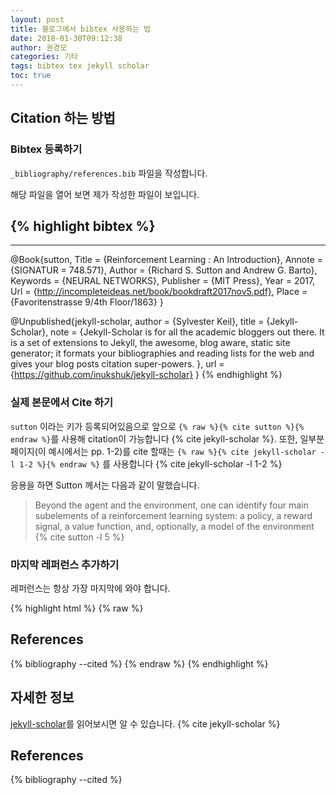 ```yaml
---
layout: post
title: 블로그에서 bibtex 사용하는 법
date: 2018-01-30T09:12:38
author: 권경모
categories: 기타
tags: bibtex tex jekyll scholar
toc: true
---
```


## Citation 하는 방법


### Bibtex 등록하기
`_bibliography/references.bib` 파일을 작성합니다.

해당 파일을 열어 보면 제가 작성한 파일이 보입니다.

{% highlight bibtex %}
---
---

@Book{sutton,
  Title =        {Reinforcement Learning : An Introduction},
  Annote =       {SIGNATUR = 748.571},
  Author =       {Richard S. Sutton and Andrew G. Barto},
  Keywords =     {NEURAL NETWORKS},
  Publisher =    {MIT Press},
  Year =         2017,
  Url =          {http://incompleteideas.net/book/bookdraft2017nov5.pdf},
  Place =        {Favoritenstrasse 9/4th Floor/1863}
}

@Unpublished{jekyll-scholar,
  author =       {Sylvester Keil},
  title =        {Jekyll-Scholar},
  note =         {Jekyll-Scholar is for all the academic bloggers out there. It
                  is a set of extensions to Jekyll, the awesome, blog aware,
                  static site generator; it formats your bibliographies and
                  reading lists for the web and gives your blog posts citation
                  super-powers. },
  url =          {https://github.com/inukshuk/jekyll-scholar}
}
{% endhighlight %}



### 실제 본문에서 Cite 하기

`sutton` 이라는 키가 등록되어있음으로 앞으로 `{% raw %}{% cite sutton %}{% endraw %}`를 사용해 citation이 가능합니다 {% cite jekyll-scholar %}. 또한, 일부분 페이지(이 예시에서는 pp. 1-2)를 cite 할때는 `{% raw %}{% cite jekyll-scholar -l 1-2 %}{% endraw %}` 를 사용합니다 {% cite jekyll-scholar -l 1-2 %}


응용을 하면 Sutton 께서는 다음과 같이 말했습니다.

> Beyond the agent and the environment, one can identify four main subelements of a reinforcement learning system: a policy, a reward signal, a value function, and, optionally, a model of the environment {% cite sutton -l 5 %}


### 마지막 레퍼런스 추가하기

레퍼런스는 항상 가장 마지막에 와야 합니다.


{% highlight html %}
{% raw %}
## References

{% bibliography --cited %}
{% endraw %}
{% endhighlight %}



## 자세한 정보
[jekyll-scholar](https://github.com/inukshuk/jekyll-scholar)를 읽어보시면 알 수 있습니다. {% cite jekyll-scholar %}

## References

{% bibliography --cited %}

